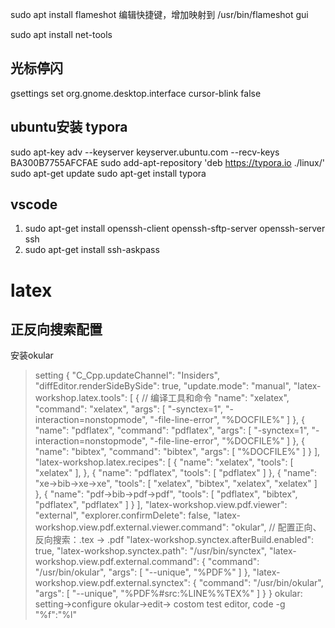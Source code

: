 sudo apt install flameshot
编辑快捷键，增加映射到 /usr/bin/flameshot gui

sudo apt install net-tools

## 光标停闪
gsettings set org.gnome.desktop.interface cursor-blink false

## ubuntu安装 typora
sudo apt-key adv --keyserver keyserver.ubuntu.com --recv-keys BA300B7755AFCFAE
sudo add-apt-repository 'deb https://typora.io ./linux/'
sudo apt-get update
sudo apt-get install typora

## vscode

1. sudo apt-get install openssh-client openssh-sftp-server openssh-server ssh
2. sudo apt-get install ssh-askpass

# latex

## 正反向搜索配置
安装okular
>setting
{
    "C_Cpp.updateChannel": "Insiders",
    "diffEditor.renderSideBySide": true,
    "update.mode": "manual",
    "latex-workshop.latex.tools": [
        {
            // 编译工具和命令
            "name": "xelatex",
            "command": "xelatex",
            "args": [
                "-synctex=1",
                "-interaction=nonstopmode",
                "-file-line-error",
                "%DOCFILE%"
            ]
        },
        {
            "name": "pdflatex",
            "command": "pdflatex",
            "args": [
                "-synctex=1",
                "-interaction=nonstopmode",
                "-file-line-error",
                "%DOCFILE%"
            ]
        },
        {
            "name": "bibtex",
            "command": "bibtex",
            "args": [
                "%DOCFILE%"
            ]
        }
    ],
    "latex-workshop.latex.recipes": [
        {
            "name": "xelatex",
            "tools": [
                "xelatex"
            ],
        },
        {
            "name": "pdflatex",
            "tools": [
                "pdflatex"
            ]
        },
        {
            "name": "xe->bib->xe->xe",
            "tools": [
                "xelatex",
                "bibtex",
                "xelatex",
                "xelatex"
            ]
        },
        {
            "name": "pdf->bib->pdf->pdf",
            "tools": [
                "pdflatex",
                "bibtex",
                "pdflatex",
                "pdflatex"
            ]
        }
    ],
    "latex-workshop.view.pdf.viewer": "external",
    "explorer.confirmDelete": false,
    "latex-workshop.view.pdf.external.viewer.command": "okular",
    // 配置正向、反向搜索：.tex -> .pdf
    "latex-workshop.synctex.afterBuild.enabled": true,
    "latex-workshop.synctex.path": "/usr/bin/synctex",
    "latex-workshop.view.pdf.external.command": {
        "command": "/usr/bin/okular",
        "args": [
            "--unique",
            "%PDF%"
        ]
    },
    "latex-workshop.view.pdf.external.synctex": {
        "command": "/usr/bin/okular",
        "args": [
            "--unique",
            "%PDF%#src:%LINE%%TEX%"
        ]
    }
}
okular: setting->configure okular->edit->  costom test editor, code -g "%f":"%l"